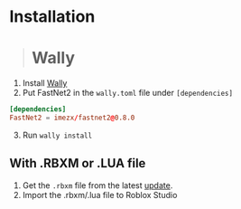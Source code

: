 # Installation

> # Wally

1. Install [Wally](https://wally.run)
2. Put FastNet2 in the ``wally.toml`` file under ``[dependencies]``
```toml title="wally.toml"
[dependencies]
FastNet2 = imezx/fastnet2@0.8.0
```
3. Run ``wally install``

## With .RBXM or .LUA file

1. Get the ``.rbxm`` file from the latest [update](https://devforum.roblox.com/t/fastnet2-a-incredible-powerful-networking-library).
2. Import the .rbxm/.lua file to Roblox Studio
